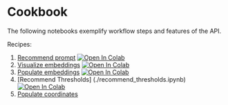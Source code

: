 # Cookbook

The following notebooks exemplify workflow steps and features of the API.

Recipes:

1. [Recommend prompt](./recommend_prompt.ipynb) [![Open In Colab](https://colab.research.google.com/assets/colab-badge.svg)](https://colab.research.google.com/github/IBM/responsible-prompting-api/blob/develop/cookbook/recommend_prompt.ipynb)
2. [Visualize embeddings](./visualize_embeddings.ipynb) [![Open In Colab](https://colab.research.google.com/assets/colab-badge.svg)](https://colab.research.google.com/github/IBM/responsible-prompting-api/blob/develop/cookbook/visualize_embeddings.ipynb)
3. [Populate embeddings](./populate_embeddings.ipynb) [![Open In Colab](https://colab.research.google.com/assets/colab-badge.svg)](https://colab.research.google.com/github/IBM/responsible-prompting-api/blob/develop/cookbook/populate_embeddings.ipynb)
4. [Recommend Thresholds] (./recommend_thresholds.ipynb) [![Open In Colab](https://colab.research.google.com/assets/colab-badge.svg)](https://colab.research.google.com/github/IBM/responsible-prompting-api/blob/develop/cookbook/recommend_thresholds.ipynb)
5. [Populate coordinates](./populate_coordinates.ipynb)
